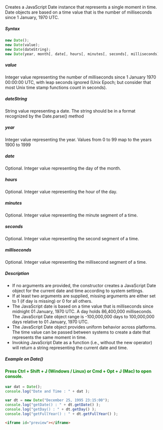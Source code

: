 <p>Creates a JavaScript Date instance that represents a single moment in time. Date objects are based on a time value that is the number of milliseconds since 1 January, 1970 UTC.</p>
<h5>Syntax</h5>

```javascript
new Date();
new Date(value);
new Date(dateString);
new Date(year, month[, date[, hours[, minutes[, seconds[, milliseconds]]]]]);
```

<h5>value</h5>
<p>Integer value representing the number of milliseconds since 1 January 1970 00:00:00 UTC, with leap seconds ignored (Unix Epoch; but consider that most Unix time stamp functions count in seconds).</p>
<h5>dateString</h5>
<p>String value representing a date. The string should be in a format recognized by the Date.parse() method</p>
<h5>year</h5>
<p>Integer value representing the year. Values from 0 to 99 map to the years 1900 to 1999</p>
<h5>date</h5>
<p>Optional. Integer value representing the day of the month.</p>
<h5>hours</h5>
<p>Optional. Integer value representing the hour of the day.</p>
<h5>minutes</h5>
<p>Optional. Integer value representing the minute segment of a time.</p>
<h5>seconds</h5>
<p>Optional. Integer value representing the second segment of a time.</p>
<h5>milliseconds</h5>
<p>Optional. Integer value representing the millisecond segment of a time.</p>
<h5>Description</h5>
<ul>
	<li>If no arguments are provided, the constructor creates a JavaScript Date object for the current date and time according to system settings.</li>
	<li>If at least two arguments are supplied, missing arguments are either set to 1 (if day is missing) or 0 for all others.</li>
	<li>The JavaScript date is based on a time value that is milliseconds since midnight 01 January, 1970 UTC. A day holds 86,400,000 milliseconds. The JavaScript Date object range is -100,000,000 days to 100,000,000 days relative to 01 January, 1970 UTC.</li>
	<li>The JavaScript Date object provides uniform behavior across platforms. The time value can be passed between systems to create a date that represents the same moment in time.</li>
	<li>Invoking JavaScript Date as a function (i.e., without the new operator) will return a string representing the current date and time.</li>
</ul>

<h5>Example on Date()</h5>

<h4 style="color:green;">Press Ctrl + Shift + J (Windows / Linux) or Cmd + Opt + J (Mac) to open console. </h4>
<!--try with different assignment operators like a ^= b, a |= b, a &= b etc. -->

```javascript
var dat = Date();
console.log("Date and Time : " + dat );
	
var dt = new Date("December 25, 1995 23:15:00");
console.log("getDate() : " + dt.getDate() );
console.log("getDay() : " + dt.getDay() );
console.log("getFullYear() : " + dt.getFullYear() ); 
```
```html
<iframe id="preview"></iframe>
```
<!--
@CODE_START@@HTML@<script type="text/javascript">
var dt = Date();
document.write("Date and Time : " + dt ); 
</script>@CODE_END@  
<div class="min-height-50" id="jsDateCode1"><button type="button"  class="cws-button border-radius bt-color-3 pull-right" ng-click="tryYourSelf('jsDateCode1','js')">Try Yourself</button></div>
<div class="output-panel"> 
<p>Date and Time : Tue Jan 31 2017 18:13:47 GMT+0530 (India Standard Time)</p>
</div>
<h5>Example on getDate()</h5>
@CODE_START@@HTML@<script type="text/javascript">
var dt = new Date("December 25, 1995 23:15:00");
document.write("getDate() : " + dt.getDate() ); 
</script>@CODE_END@  
<div class="min-height-50" id="jsDateCode2"><button type="button"  class="cws-button border-radius bt-color-3 pull-right" ng-click="tryYourSelf('jsDateCode2','js')">Try Yourself</button></div>
<div class="output-panel"> 
<p>getDate() : 25</p>
</div>
<h5>Example on getDay()</h5>
@CODE_START@@HTML@ <script type="text/javascript">
var dt = new Date("December 25, 1995 23:15:00");
document.write("getDay() : " + dt.getDay() ); 
</script>@CODE_END@  
<div class="min-height-50" id="jsDateCode3"><button type="button"  class="cws-button border-radius bt-color-3 pull-right" ng-click="tryYourSelf('jsDateCode3','js')">Try Yourself</button></div>
<div class="output-panel"> 
<p>getDay() : 1</p>
</div>
<h5>Example on getFullYear()</h5>
@CODE_START@@HTML@<script type="text/javascript">
var dt = new Date("December 25, 1995 23:15:00");
document.write("getFullYear() : " + dt.getFullYear() ); 
</script>@CODE_END@  
<div class="min-height-50" id="jsDateCode4"><button type="button"  class="cws-button border-radius bt-color-3 pull-right" ng-click="tryYourSelf('jsDateCode4','js')">Try Yourself</button></div>
<div class="output-panel"> 
<p>getFullYear() : 1995 </p>
</div>
<h5>Example on setDate()</h5>
@CODE_START@@HTML@<script type="text/javascript">
var dt = new Date( "Aug 28, 2008 23:30:00" );
dt.setDate( 24 );
document.write( dt );
</script>@CODE_END@  
<div class="min-height-50" id="jsDateCode5"><button type="button"  class="cws-button border-radius bt-color-3 pull-right" ng-click="tryYourSelf('jsDateCode5','js')">Try Yourself</button></div>
<div class="output-panel"> 
<p>Sun Aug 24 2008 23:30:00 GMT+0530 (India Standard Time) </p>
</div>

<h5>Example on setFullYear()</h5>
@CODE_START@@HTML@  <script type="text/javascript">
var dt = new Date( "Aug 28, 2008 23:30:00" );
dt.setFullYear( 2000 );
document.write( dt );
</script>@CODE_END@  
<div class="min-height-50" id="jsDateCode5"><button type="button"  class="cws-button border-radius bt-color-3 pull-right" ng-click="tryYourSelf('jsDateCode5','js')">Try Yourself</button></div>
<div class="output-panel"> 
<p>Mon Aug 28 2000 23:30:00 GMT+0530 (India Standard Time)</p>
</div>

<h5>Example on setMonth()</h5>
@CODE_START@@HTML@<script type="text/javascript">
var dt = new Date( "Aug 28, 2008 23:30:00" );
dt.setMonth( 2 );
document.write( dt );
</script>@CODE_END@  
<div class="min-height-50" id="jsDateCode6"><button type="button"  class="cws-button border-radius bt-color-3 pull-right" ng-click="tryYourSelf('jsDateCode6','js')">Try Yourself</button></div>
<div class="output-panel"> 
<p>Fri Mar 28 2008 23:30:00 GMT+0530 (India Standard Time)</p>
</div>

-->


